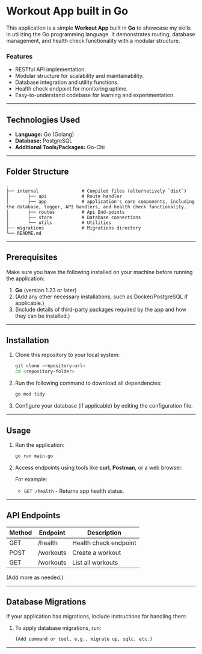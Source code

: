 # Workout App built in Go

This application is a simple **Workout App** built in **Go** to showcase my skills in utilizing the Go programming language. It demonstrates routing, database management, and health check functionality with a modular structure.

### Features
- RESTful API implementation.
- Modular structure for scalability and maintainability.
- Database integration and utility functions.
- Health check endpoint for monitoring uptime.
- Easy-to-understand codebase for learning and experimentation.

---

## Technologies Used

- **Language:** Go (Golang)
- **Database:** PostgreSQL
- **Additional Tools/Packages:** Go-Chi

---


## Folder Structure

    .
    ├── internal                # Compiled files (alternatively `dist`)
    │       ├── api             # Route handler
    │       ├── app             # application's core components, including the database, logger, API handlers, and health check functionality.
    │       ├── routes          # Api End-points
    │       ├── store           # Database connections
    │       └── utils           # Utilities
    ├── migrations              # Migrations directory
    └── README.md
---

## Prerequisites

Make sure you have the following installed on your machine before running the application:

1. **Go** (version 1.23 or later)
2. (Add any other necessary installations, such as Docker/PostgreSQL if applicable.)
3. (Include details of third-party packages required by the app and how they can be installed.)

---

## Installation

1. Clone this repository to your local system:

   ```bash
   git clone <repository-url>
   cd <repository-folder>
   ```

2. Run the following command to download all dependencies:

   ```bash
   go mod tidy
   ```

3. Configure your database (if applicable) by editing the configuration file.

---

## Usage

1. Run the application:

   ```bash
   go run main.go
   ```

2. Access endpoints using tools like **curl**, **Postman**, or a web browser.

   For example:
    - `GET /health` - Returns app health status.

---

## API Endpoints

| Method | Endpoint        | Description            |
|--------|-----------------|------------------------|
| GET    | /health         | Health check endpoint |
| POST   | /workouts       | Create a workout      |
| GET    | /workouts       | List all workouts     |

(Add more as needed.)

---

## Database Migrations

If your application has migrations, include instructions for handling them:

1. To apply database migrations, run:
   ```bash
   (Add command or tool, e.g., migrate up, sqlc, etc.)
   ```

---

